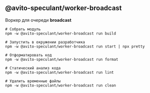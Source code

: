 @avito-speculant/worker-broadcast
---------------------------------

Воркер для очереди **broadcast**

```
# Собрать модуль
npm -w @avito-speculant/worker-broadcast run build

# Запустить в окружении разработчика
npm -w @avito-speculant/worker-broadcast run start | npx pretty

# Отформатировать код
npm -w @avito-speculant/worker-broadcast run format

# Статический анализ кода
npm -w @avito-speculant/worker-broadcast run lint

# Удалить временные файлы
npm -w @avito-speculant/worker-broadcast run clean

```

